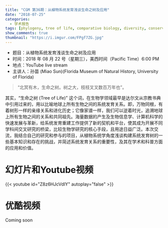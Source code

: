 ```yaml
---
title: "CGM 第36期：从植物系统发育浅谈生命之树及应用"
date: "2018-07-25"
categories:
  - 学术报告
tags: [phylogeny, tree of life, comparative biology, diversity, conservation]
show_comments: true
thumbnail: "https://i.imgur.com/FPgf7ZG.jpg"
---
```


- 题目：从植物系统发育浅谈生命之树及应用
- 时间：2018 年 08 月 22 号（星期三），美西时间（Pacific Time）6:00 PM
- 地点：YouTube live stream 
- 主讲人：孙苗 (Miao Sun)(Florida Museum of Natural History, University of Florida)

>“北冥有木，生命之树。树之大，枝枝叉叉数百万年也”。

其实，“生命之树 (Tree of Life)” 这个词，在生物学领域最早是达尔文从宗教书典中引用过来的，用以比喻地球上所有生物之间的系统发育关系。即，万物同根，有着树形一样的亲缘关系和进化历史；它像家谱一样，我们可以逆着时光，追溯地球上所有生物之间的关系和共同祖先。海量数据的产生及生物信息学、计算机科学的快速发展与革新，给系统发育重建工作提供了新的契机和平台，使其成为开展不同学科间交叉研究的桥梁，比较生物学研究的核心手段，且用途日益广泛。本次交流，我结合自己的研究和参与的项目，从植物系统学角度浅谈构建系统发育树的一些基本知识和存在的挑战，并简述系统发育关系的重要性，及其在学术和科普方面的应用和价值。

# 幻灯片和Youtube视频

{{< youtube id="Z8z6HJcVdIY" autoplay="false" >}}


# 优酷视频

Coming soon
